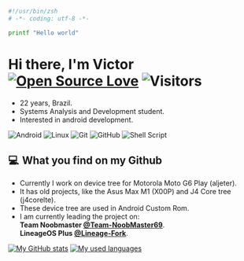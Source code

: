 ```bash
#!/usr/bin/zsh
# -*- coding: utf-8 -*-

printf "Hello world"
```

# Hi there, I'm Victor [![Open Source Love](https://badges.frapsoft.com/os/v1/open-source.svg?v=102)](https://github.com/ellerbrock/open-source-badge/) ![Visitors](https://visitor-badge.laobi.icu/badge?page_id=Vhmit.Vhmit)
- 22 years, Brazil.
- Systems Analysis and Development student.
- Interested in android development.

<img alt="Android" src="https://img.shields.io/badge/Android-3DDC84?style=for-the-badge&logo=android&logoColor=white" /> <img alt="Linux" src="https://img.shields.io/badge/Linux-FCC624?style=for-the-badge&logo=linux&logoColor=black"> <img alt="Git" src="https://img.shields.io/badge/git-%23F05033.svg?style=for-the-badge&logo=git&logoColor=white"/> <img alt="GitHub" src="https://img.shields.io/badge/github-%23121011.svg?style=for-the-badge&logo=github&logoColor=white"/> <img alt="Shell Script" src="https://img.shields.io/badge/shell_script-%23121011.svg?style=for-the-badge&logo=gnu-bash&logoColor=white"/>

## 💻  What you find on my Github

- Currently I work on device tree for Motorola Moto G6 Play (aljeter).
- It has old projects, like the Asus Max M1 (X00P) and J4 Core tree (j4corelte).
- These device tree are used in Android Custom Rom.
- I am currently leading the project on:
  <br>
   **Team Noobmaster [@Team-NoobMaster69](https://github.com/Team-NoobMaster69)**.
  <br>
   **LineageOS Plus [@Lineage-Fork](https://github.com/Lineage-Fork)**.
  
[![My GitHub stats](https://github-readme-stats-git-masterrstaa-rickstaa.vercel.app/api?username=Vhmit&show_icons=true&theme=github_dark&hide_border=true)](https://github.com/Vhmit)
[![My used languages](https://github-readme-stats-git-masterrstaa-rickstaa.vercel.app/api/top-langs/?username=Vhmit&langs_count=8&theme=github_dark&hide_border=true&layout=compact)](https://github.com/Vhmit)
